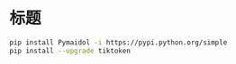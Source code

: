 # 标题

```bash
pip install Pymaidol -i https://pypi.python.org/simple
pip install --upgrade tiktoken
```
